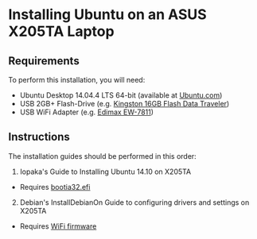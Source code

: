 # Installing Ubuntu on an ASUS X205TA Laptop

Requirements
---
To perform this installation, you will need:
* Ubuntu Desktop 14.04.4 LTS 64-bit (available at [Ubuntu.com](http://www.ubuntu.com/download/desktop))
* USB 2GB+ Flash-Drive (e.g. [Kingston 16GB Flash Data Traveler](http://www.amazon.com/gp/product/B00DYQYITG/ref=as_li_tl?ie=UTF8&camp=1789&creative=9325&creativeASIN=B00DYQYITG&linkCode=as2&tag=robotghost-20&linkId=ZU36IO36O5OUE74Q))
* USB WiFi Adapter (e.g. [Edimax EW-7811](https://www.amazon.com/gp/product/B003MTTJOY/ref=as_li_tl?ie=UTF8&camp=1789&creative=9325&creativeASIN=B003MTTJOY&linkCode=as2&tag=robotghost-20&linkId=CKPKJTS4YLMEVXOJ))

Instructions
---
The installation guides should be performed in this order:

1. Iopaka's Guide to Installing Ubuntu 14.10 on X205TA
  * Requires [bootia32.efi](https://github.com/RobotGhost/ubuntu-x205ta/blob/master/files/bootia32.efi)
2. Debian's InstallDebianOn Guide to configuring drivers and settings on X205TA
  * Requires [WiFi firmware](https://github.com/RobotGhost/ubuntu-x205ta/blob/master/files/wlan-master-bcmdhd-firmware-bcm43341.tar.gz)
